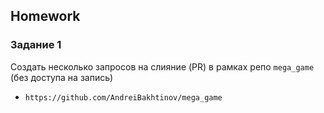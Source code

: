 ##  Homework

### Задание 1
Создать несколько запросов на слияние (PR) в рамках репо `mega_game` (без доступа на запись)
- `https://github.com/AndreiBakhtinov/mega_game`